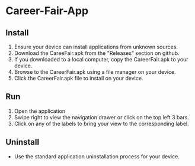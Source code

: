 Career-Fair-App
===============

Install
---------
1. Ensure your device can install applications from unknown sources.
2. Download the CareeFair.apk from the "Releases" section on github.
3. If you downloaded to a local computer, copy the CareerFair.apk to your device.
4. Browse to the CareerFair.apk using a file manager on your device.
5. Click the CareerFair.apk file to install on your device.

Run
---------
1. Open the application
2. Swipe right to view the navigation drawer or click on the top left 3 bars.
3. Click on any of the labels to bring your view to the corresponding label.

Uninstall
----------
- Use the standard application uninstallation process for your device.
